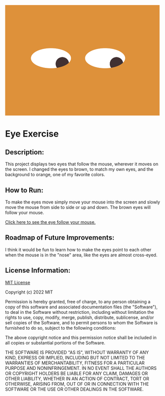 <img src="https://github.com/amandapadgett/MovingEyes/blob/main/MovingEyes.png" width="500" height="auto" />

# Eye Exercise

## Description:

This project displays two eyes that follow the mouse, wherever it moves on the screen. I changed the eyes to brown, to match my own eyes, and the background to orange, one of my favorite colors.

## How to Run:

To make the eyes move simply move your mouse into the screen and slowly move the mouse from side to side or up and down. The brown eyes will follow your mouse.

<a class="dropdown-item" href="https://amandapadgett.github.io/MovingEyes/">Click here to see the eye follow your mouse.</a></li>

## Roadmap of Future Improvements:

I think it would be fun to learn how to make the eyes point to each other when the mouse is in the "nose" area, like the eyes are almost cross-eyed.

## License Information:

<a href="https://github.com/amandapadgett/MovingEyes/blob/main/LICENSE">MIT License</a>

Copyright (c) 2022 MIT

Permission is hereby granted, free of charge, to any person obtaining a copy
of this software and associated documentation files (the "Software"), to deal
in the Software without restriction, including without limitation the rights
to use, copy, modify, merge, publish, distribute, sublicense, and/or sell
copies of the Software, and to permit persons to whom the Software is
furnished to do so, subject to the following conditions:

The above copyright notice and this permission notice shall be included in all
copies or substantial portions of the Software.

THE SOFTWARE IS PROVIDED "AS IS", WITHOUT WARRANTY OF ANY KIND, EXPRESS OR
IMPLIED, INCLUDING BUT NOT LIMITED TO THE WARRANTIES OF MERCHANTABILITY,
FITNESS FOR A PARTICULAR PURPOSE AND NONINFRINGEMENT. IN NO EVENT SHALL THE
AUTHORS OR COPYRIGHT HOLDERS BE LIABLE FOR ANY CLAIM, DAMAGES OR OTHER
LIABILITY, WHETHER IN AN ACTION OF CONTRACT, TORT OR OTHERWISE, ARISING FROM,
OUT OF OR IN CONNECTION WITH THE SOFTWARE OR THE USE OR OTHER DEALINGS IN THE
SOFTWARE.

